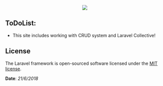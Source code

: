 <p align="center"><img src="https://laravel.com/assets/img/components/logo-laravel.svg"></p>

## ToDoList:

- This site includes working with CRUD system and Laravel Collective!

## License

The Laravel framework is open-sourced software licensed under the [MIT license](https://opensource.org/licenses/MIT).

**Date**: *21/6/2018*
